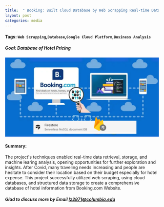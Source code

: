 ```yaml
---
title:  " Booking: Built Cloud Database by Web Scrapping Real-time Data"
layout: post
categories: media
---
```



#### Tags: `Web Scrapping`,`Database`,`Google Cloud Platform`,`Business Analysis`

##### Goal: Database of Hotel Pricing 
![Dashboard](/assets/Book_Hotel_Pricing.png)



#### Summary: 
The project's techniques enabled real-time data retrieval, storage, and machine learing analysis, opening opportunities for further exploration and insights.
After Covid, many traveling needs increasing and people are hesitate to consider their location based on their budget especially for hotel expense. This project successfully utilized web scraping, using cloud databases, and structured data storage to create a comprehensive database of hotel information from Booking.com Website.  


##### Glad to discuss more by Email lz2871@columbia.edu ####
